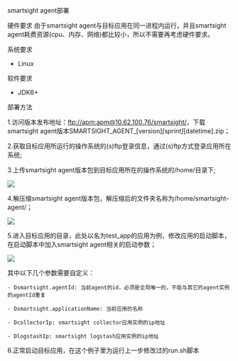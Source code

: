 smartsight agent部署

硬件要求
  由于smartsight agent与目标应用在同一进程内运行，并且smartsight agent耗费资源(cpu、内存、网络)都比较小，所以不需要再考虑硬件要求。

系统要求
  - Linux

软件要求
  - JDK6+

部署方法

1.访问版本发布地址：[ftp://apm:apm@10.62.100.76/smartsight/](ftp://apm:apm@10.62.100.76/smartsight/)，下载smartsight agent版本SMARTSIGHT_AGENT_[version]_[sprint]_[datetime].zip；

2.获取目标应用所运行的操作系统的(s)ftp登录信息，通过(s)ftp方式登录应用所在系统;

3.上传smartsight agent版本包到目标应用所在的操作系统的/home/目录下;

![](img/smartsight-deploy/2016-10-18-15_14_57.png)

4.解压缩smartsight agent版本包，解压缩后的文件夹名称为/home/smartsight-agent/；

![](img/smartsight-deploy/2016-10-18-15_17_49.png)

5.进入目标应用的目录，此处以名为test_app的应用为例，修改应用的启动脚本，在启动脚本中加入smartsight agent相关的启动参数；

![](img/smartsight-deploy/2016-10-17-16_52_41.png)

其中以下几个参数需要自定义：

	- Dsmartsight.agentId: 当前agent的id，必须是全局唯一的，不能与其它的agent实例的agentId重复
	
	- Dsmartsight.applicationName: 当前应用的名称
	
	- DcollectorIp: smartsight collector应用实例的ip地址
	
	- DlogstashIp: smartsight logstash应用实例的ip地址

6.正常启动目标应用，在这个例子里为运行上一步修改过的run.sh脚本


